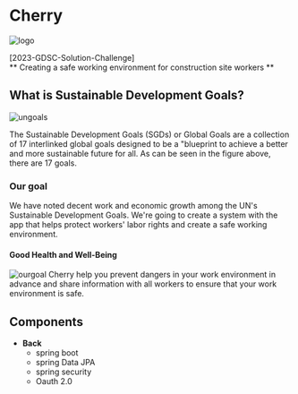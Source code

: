# Cherry


![logo](https://user-images.githubusercontent.com/64102831/227727870-e551d3dd-4a1a-4ac3-ab1e-64661f6c1ebf.png)

[2023-GDSC-Solution-Challenge]<br>** Creating a safe working environment for construction site workers **

## What is Sustainable Development Goals?

![ungoals](https://user-images.githubusercontent.com/64102831/227727869-2bce4aef-fd09-470a-a489-ab64090727ee.png)

The Sustainable Development Goals (SGDs) or Global Goals are a collection of 17 interlinked global goals designed to be a "blueprint to achieve a better and more sustainable future for all.
As can be seen in the figure above, there are 17 goals.

### Our goal

We have noted decent work and economic growth among the UN's Sustainable Development Goals. We're going to create a system with the app that helps protect workers' labor rights and create a safe working environment.

#### Good Health and Well-Being

![ourgoal](https://user-images.githubusercontent.com/64102831/227727867-ecd48a20-0e60-480d-b69b-21640c2901f7.png)
Cherry help you prevent dangers in your work environment in advance and share information with all workers to ensure that your work environment is safe.

## Components
- **Back**
  - spring boot
  - spring Data JPA
  - spring security
  - Oauth 2.0
